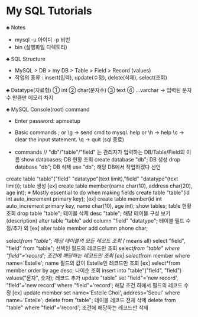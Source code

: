 # My SQL Tutorials

♣ Notes
* mysql -u 아이디 -p 비번
* bin (실행파일 디렉토리)

♣ SQL Structure
* MySQL > DB > my DB > Table > Field > Record (values)
* 작업의 종류  : insert(입력), update(수정), delete(삭제), select(조회)

♣ Datatype(자료형)
① int
② char(문자수)
③ text
④ ...varchar -> 입력된 문자수 만큼만 메모리 차지

♣ MySQL Console(root) command
* Enter password: apmsetup

* Basic commands
; or \g → send cmd to mysql.
help or \h → help
\c → clear the input statement.
\q → quit (sql 종료)
       
* commands
// "db"/"table"/"field" 는 관리자가 입력하는 DB/Table/Field의 이름 
show databases; DB 현황 조회
create database "db"; DB 생성
drop database "db"; DB 삭제
use "db"; 해당 DB에서 작업하겠다 선언

create table "table"("field" "datatype"(text limit),"field" "datatype"(text limit)); table 생성
       [ex] create table member(name char(10), address char(20), age int);
※ Mostly essential to do when making fields
create table "table"(id int auto_increment primary key);
       [ex] create table member(id int auto_increment primary key, name char(10), age int);
show tables; table 현황 조회
drop table "table"; 테이블 삭제
desc "table"; 해당 테이블 구성 보기 (description)
alter table "table" add column "field" "datatype"; 테이블 필드 수정/추가 외
       [ex] alter table member add column phone char;

select*from "table"; 해당 테이블의 모든 레코드 조회 (* means all)
select "field", "field" from "table"; 선택된 필드의 레코드만 조회
select*from "table" where "field"='record'; 조건에 해당하는 레코드만 조회
       [ex] select*from member where name='Estelle'; name 필드의 값이 Estelle인 레코드만 조회
       [ex] select*from member order by age desc; 나이순 조회
insert into "table"("field", "field") values("문자", 숫자); 레코드 추가
update "table" set "field"='new record', "field"='new record' where "field"='record'; 해당 조건 하에서 필드의 레코드 수정
       [ex] update member set name='Estelle Choi', address='Seoul' where name='Estelle';
delete from "table"; 테이블 레코드 전체 삭제
delete from "table" where "field"='record'; 조건에 해당하는 레코드만 삭제

